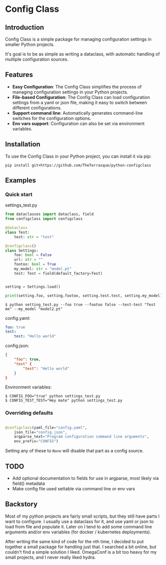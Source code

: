 # Config Class

## Introduction
Config Class is a simple package for managing configuration settings in smaller Python projects.

It's goal is to be as simple as writing a dataclass, with automatic handling of multiple configuration sources.

## Features
- **Easy Configuration**: The Config Class simplifies the process of managing configuration settings in your Python projects.
- **File-based Configuration**: The Config Class can load configuration settings from a yaml or json file, making it easy to switch between different configurations.
- **Support command line**: Automatically generates command-line switches for the configuration options.
- **Env vars support**: Configuration can also be set via environment variables.

## Installation
To use the Config Class in your Python project, you can install it via pip:

`pip install git+https://github.com/TheTerrasque/python-configclass`

## Examples

### Quick start

settings_test.py
```python
from dataclasses import dataclass, field
from configclass import configclass

@dataclass
class Test:
    test: str = "test"

@configclass()
class Settings:
    foo: bool = False
    url: str = ""
    footoo: bool = True
    my_model: str = "model.pt"
    test: Test = field(default_factory=Test)


setting = Settings.load()

print(setting.foo, setting.footoo, setting.test.test, setting.my_model)
```

```
$ python setting_test.py --foo true --footoo false --test-test "Test me" --my_model "model2.pt"
```

config.yaml:
```yaml
foo: true
test:
    test: "Hello world"
```

config.json:
```json
{
    "foo": true, 
    "test" {
        "test": "Hello world"
    }
}
```

Environment variables:
```
$ CONFIG_FOO="true" python settings_test.py
$ CONFIG_TEST_TEST="Hey mate" python settings_test.py
```
### Overriding defaults

```python

@configclass(yaml_file="config.yaml", 
    json_file="config.json", 
    argparse_text="Program configuration command line arguments", 
    env_prefix="CONFIG")
```

Setting any of these to `None` will disable that part as a config source.

## TODO

- Add optional documentation to fields for use in argparse, most likely via field() metadata
- Make config file used settable via command line or env vars

## Backstory

Most of my python projects are fairly small scripts, but they still have parts I want to configure. I usually use a dataclass for it, and use yaml or json to load from file and populate it. Later on I tend to add some command line arguments and/or env variables (for docker / kubernetes deployments).

After writing the same kind of code for the nth time, I decided to put together a small package for handling just that. I searched a bit online, but couldn't find a simple solution I liked. OmegaConf is a bit too heavy for my small projects, and I never really liked hydra.